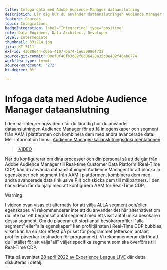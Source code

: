```yaml
---
title: Infoga data med Adobe Audience Manager dataanslutning
description: Lär dig hur du använder dataanslutningen Audience Manager för att ta in egenskaper och segment från AAM i plattformen och kombinera dem med andra avancerade data.
feature: Sources
topic: Integrations
badgeIntegration: label="Integrering" type="positive"
role: Data Engineer, Data Architect, Developer
level: Intermediate
thumbnail: 331214.jpg
jira: KT-7111
exl-id: 43688e44-c0ea-4107-ba74-1e630990f732
source-git-commit: 00ef0f40fb3d82f0c06428a35c0e402f46ab6774
workflow-type: tm+mt
source-wordcount: '272'
ht-degree: 0%

---
```


# Infoga data med Adobe Audience Manager dataanslutning

I den här integreringsvideon får du lära dig hur du använder dataanslutningen Audience Manager för att få in egenskaper och segment från AAM i plattformen och kombinera dem med andra avancerade data. Mer information finns i [Audience Manager-källanslutningsdokumentationen](https://experienceleague.adobe.com/docs/experience-platform/sources/connectors/adobe-applications/audience-manager.html).

>[!VIDEO](https://video.tv.adobe.com/v/331214/?learn=on)

När du konfigurerar om dina processer och din personal så att de går från Adobe Audience Manager till Real-time Customer Data Platform (Real-Time CDP) kan du använda dataanslutningen Audience Manager för att plocka in egenskaper och segment från AAM i plattformen, kombinera dem med andra avancerade data (inklusive PII) och skicka dem till målpartners. I den här videon får du hjälp med att konfigurera AAM för Real-Time CDP.

>[!WARNING]
>
>I videon ovan visas ett alternativ för att välja ALLA segment och/eller egenskaper. Vi rekommenderar inte att du använder det här alternativet om du inte har ett begränsat antal segment med ett visst antal unika besökare i dessa segment. Om du placerar ett stort antal besökarprofiler i&quot;alla segment&quot; eller&quot;alla egenskaper&quot; kan profiltjänsten i Real-Time CDP bubblas, vilket kan ha en stor effekt på priset för programmet (eftersom antalet profiler påverkar kostnaden för programmet). Vi rekommenderar därför att du i stället för att välja&quot;all&quot; väljer specifika segment som ska överföras till Real-Time CDP.
>
>Titta på avsnittet [28 april 2022 av Experience League LIVE](https://experienceleague.adobe.com/docs/experience-league-live-events/events/episodes/exl-live-episode-04-28-22.html) där detta diskuteras i detalj.
